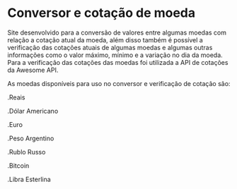 # Conversor e cotação de moeda

Site desenvolvido para a conversão de valores entre algumas moedas com relação a cotação atual da moeda, além disso também é possível a verificação das cotações atuais
de algumas moedas e algumas outras informações como o valor máximo, mínimo e a variação no dia da moeda.
Para a verificação das cotações das moedas foi utilizada a API de cotações da Awesome API.

As moedas disponíveis para uso no conversor e verificação de cotação são:

.Reais

.Dólar Americano

.Euro

.Peso Argentino

.Rublo Russo

.Bitcoin

.Libra Esterlina
